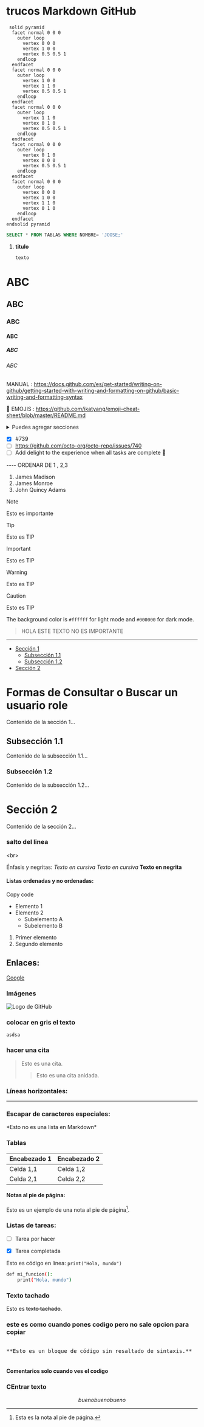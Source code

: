 # trucos Markdown GitHub
 
```stl
 solid pyramid
  facet normal 0 0 0
    outer loop
      vertex 0 0 0
      vertex 1 0 0
      vertex 0.5 0.5 1
    endloop
  endfacet
  facet normal 0 0 0
    outer loop
      vertex 1 0 0
      vertex 1 1 0
      vertex 0.5 0.5 1
    endloop
  endfacet
  facet normal 0 0 0
    outer loop
      vertex 1 1 0
      vertex 0 1 0
      vertex 0.5 0.5 1
    endloop
  endfacet
  facet normal 0 0 0
    outer loop
      vertex 0 1 0
      vertex 0 0 0
      vertex 0.5 0.5 1
    endloop
  endfacet
  facet normal 0 0 0
    outer loop
      vertex 0 0 0
      vertex 1 0 0
      vertex 1 1 0
      vertex 0 1 0
    endloop
  endfacet
endsolid pyramid

```



```SQL 
SELECT * FROM TABLAS WHERE NOMBRE= 'JOOSE;'
```


1. **titulo** 
   ```sql
   texto
   ```
   

# ABC
## ABC
### ABC
#### ABC
##### ABC
###### ABC


MANUAL :  https://docs.github.com/es/get-started/writing-on-github/getting-started-with-writing-and-formatting-on-github/basic-writing-and-formatting-syntax

:footprints: EMOJIS :  https://github.com/ikatyang/emoji-cheat-sheet/blob/master/README.md

<details>

<summary>Puedes agregar secciones</summary>

### You can add a header

You can add text within a collapsed section. 

You can add an image or a code block, too.

```ruby
   puts "Hello World"
```

</details>


- [x] #739
- [ ] https://github.com/octo-org/octo-repo/issues/740
- [ ] Add delight to the experience when all tasks are complete :tada:

---- ORDENAR DE 1 , 2,3 
1. James Madison
1. James Monroe
1. John Quincy Adams

> [!NOTE]
> Esto es importante

> [!TIP]
> Esto es TIP

> [!IMPORTANT]
> Esto es TIP

> [!WARNING]
> Esto es TIP

> [!CAUTION]
> Esto es TIP

The background color is `#ffffff` for light mode and `#000000` for dark mode.
> HOLA ESTE TEXTO NO ES IMPORTANTE

---

- [Sección 1](https://github.com/CR0NYM3X/POSTGRESQL/blob/main/trucos%20Markdown%20GitHub.md#enlaces)
  - [Subsección 1.1](#subsección-11)
  - [Subsección 1.2](#subsección-12)
- [Sección 2](#sección-2)


# Formas de Consultar o Buscar un usuario role
Contenido de la sección 1...

## Subsección 1.1
Contenido de la subsección 1.1...

### Subsección 1.2
Contenido de la subsección 1.2...

# Sección 2
Contenido de la sección 2...


### salto del linea
\<br>

Énfasis y negritas:
*Texto en cursiva*
_Texto en cursiva_
**Texto en negrita**


#### Listas ordenadas y no ordenadas: 
Copy code
- Elemento 1
- Elemento 2
  - Subelemento A
  - Subelemento B
1. Primer elemento
2. Segundo elemento

## Enlaces: 
[Google](https://www.google.com)

### Imágenes
![Logo de GitHub](https://github.com/logos/github-logo.png)

### colocar en gris el texto
`asdsa`

### hacer una cita
> Esto es una cita.
>> Esto es una cita anidada.

### Líneas horizontales: 
---

### Escapar de caracteres especiales: 
\*Esto no es una lista en Markdown\*

### Tablas

| Encabezado 1 | Encabezado 2 |
|--------------|--------------|
| Celda 1,1    | Celda 1,2    |
| Celda 2,1    | Celda 2,2    |


#### Notas al pie de página:
Esto es un ejemplo de una nota al pie de página[^1].
[^1]: Esta es la nota al pie de página.


### Listas de tareas:
- [ ] Tarea por hacer
- [x] Tarea completada


Esto es código en línea: `print("Hola, mundo")`

```sh python
def mi_funcion():
    print("Hola, mundo")
```
### Texto tachado	
Esto es ~~texto tachado~~.

### este es como cuando pones codigo pero no sale opcion para copiar
<pre>

**Esto es un bloque de código sin resaltado de sintaxis.**

</pre>

#### Comentarios solo cuando ves el codigo
<!-- Esto es un comentario -->

### CEntrar texto
$$
bueno bueno bueno
$$

